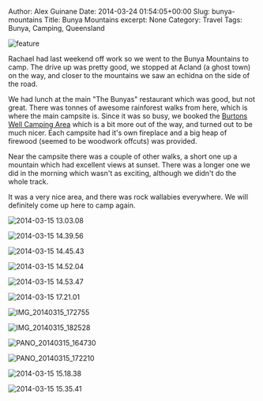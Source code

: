 Author: Alex Guinane
Date: 2014-03-24 01:54:05+00:00
Slug: bunya-mountains
Title: Bunya Mountains
excerpt: None
Category: Travel
Tags: Bunya, Camping, Queensland

![feature](/images/2014/2014-03-24-bunya-mountains/feature.jpg)

Rachael had last weekend off work so we went to the Bunya Mountains to camp. The drive up was pretty good, we stopped at Acland (a ghost town) on the way, and closer to the mountains we saw an echidna on the side of the road.

We had lunch at the main "The Bunyas" restaurant which was good, but not great. There was tonnes of awesome rainforest walks from here, which is where the main campsite is. Since it was so busy, we booked the [Burtons Well Camping Area](http://www.nprsr.qld.gov.au/parks/bunya-mountains/camping.html#burtons_well_camping_area) which is a bit more out of the way, and turned out to be much nicer. Each campsite had it's own fireplace and a big heap of firewood (seemed to be woodwork offcuts) was provided.

Near the campsite there was a couple of other walks, a short one up a mountain which had excellent views at sunset. There was a longer one we did in the morning which wasn't as exciting, although we didn't do the whole track.

It was a very nice area, and there was rock wallabies everywhere. We will definitely come up here to camp again.

![2014-03-15 13.03.08](/images/2014/2014-03-24-bunya-mountains/echidna.jpg "Echidna")

![2014-03-15 14.39.56](/images/2014/2014-03-24-bunya-mountains/2014-03-15-14-39-56.jpg "Giant fallen tree")

![2014-03-15 14.45.43](/images/2014/2014-03-24-bunya-mountains/2014-03-15-14-45-431.jpg)

![2014-03-15 14.52.04](/images/2014/2014-03-24-bunya-mountains/2014-03-15-14-52-04.jpg)

![2014-03-15 14.53.47](/images/2014/2014-03-24-bunya-mountains/2014-03-15-14-53-47.jpg)

![2014-03-15 17.21.01](/images/2014/2014-03-24-bunya-mountains/2014-03-15-17-21-01.jpg)

![IMG_20140315_172755](/images/2014/2014-03-24-bunya-mountains/img_20140315_172755.jpg)

![IMG_20140315_182528](/images/2014/2014-03-24-bunya-mountains/img_20140315_1825281.jpg)

![PANO_20140315_164730](/images/2014/2014-03-24-bunya-mountains/pano_20140315_1647301.jpg "Camp site")

![PANO_20140315_172210](/images/2014/2014-03-24-bunya-mountains/pano_20140315_172210.jpg)

![2014-03-15 15.18.38](/images/2014/2014-03-24-bunya-mountains/2014-03-15-15-18-381.jpg)

![2014-03-15 15.35.41](/images/2014/2014-03-24-bunya-mountains/2014-03-15-15-35-41.jpg)
